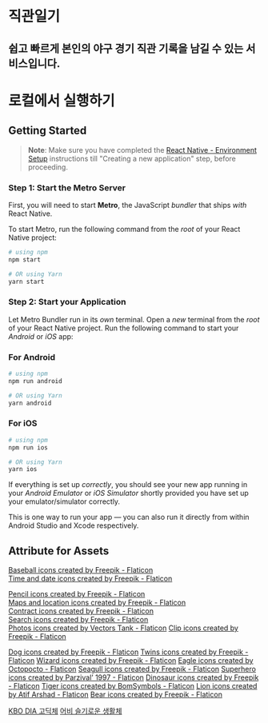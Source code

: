 # 직관일기

## 쉽고 빠르게 본인의 야구 경기 직관 기록을 남길 수 있는 서비스입니다.

# 로컬에서 실행하기

## Getting Started

> **Note**: Make sure you have completed the [React Native - Environment Setup](https://reactnative.dev/docs/environment-setup) instructions till "Creating a new application" step, before proceeding.

### Step 1: Start the Metro Server

First, you will need to start **Metro**, the JavaScript _bundler_ that ships _with_ React Native.

To start Metro, run the following command from the _root_ of your React Native project:

```bash
# using npm
npm start

# OR using Yarn
yarn start
```

### Step 2: Start your Application

Let Metro Bundler run in its _own_ terminal. Open a _new_ terminal from the _root_ of your React Native project. Run the following command to start your _Android_ or _iOS_ app:

### For Android

```bash
# using npm
npm run android

# OR using Yarn
yarn android
```

### For iOS

```bash
# using npm
npm run ios

# OR using Yarn
yarn ios
```

If everything is set up _correctly_, you should see your new app running in your _Android Emulator_ or _iOS Simulator_ shortly provided you have set up your emulator/simulator correctly.

This is one way to run your app — you can also run it directly from within Android Studio and Xcode respectively.

## Attribute for Assets

<a href="https://www.flaticon.com/free-icons/baseball" title="baseball icons">Baseball icons created by Freepik - Flaticon</a><br />
<a href="https://www.flaticon.com/free-icons/time-and-date" title="time and date icons">Time and date icons created by Freepik - Flaticon</a><br />

<a href="https://www.flaticon.com/free-icons/pencil" title="pencil icons">Pencil icons created by Freepik - Flaticon</a><br />
<a href="https://www.flaticon.com/free-icons/maps-and-location" title="maps and location icons">Maps and location icons created by Freepik - Flaticon</a><br />
<a href="https://www.flaticon.com/free-icons/contract" title="contract icons">Contract icons created by Freepik - Flaticon</a><br />
<a href="https://www.flaticon.com/free-icons/search" title="search icons">Search icons created by Freepik - Flaticon</a><br />
<a href="https://www.flaticon.com/free-icons/photos" title="photos icons">Photos icons created by Vectors Tank - Flaticon</a>
<a href="https://www.flaticon.com/free-icons/clip" title="clip icons">Clip icons created by Freepik - Flaticon</a>

<a href="https://www.flaticon.com/free-icons/dog" title="dog icons">Dog icons created by Freepik - Flaticon</a>
<a href="https://www.flaticon.com/free-icons/twins" title="twins icons">Twins icons created by Freepik - Flaticon</a>
<a href="https://www.flaticon.com/free-icons/wizard" title="wizard icons">Wizard icons created by Freepik - Flaticon</a>
<a href="https://www.flaticon.com/free-icons/eagle" title="eagle icons">Eagle icons created by Octopocto - Flaticon</a>
<a href="https://www.flaticon.com/free-icons/seagull" title="seagull icons">Seagull icons created by Freepik - Flaticon</a>
<a href="https://www.flaticon.com/free-icons/superhero" title="superhero icons">Superhero icons created by Parzival’ 1997 - Flaticon</a>
<a href="https://www.flaticon.com/free-icons/dinosaur" title="dinosaur icons">Dinosaur icons created by Freepik - Flaticon</a>
<a href="https://www.flaticon.com/free-icons/tiger" title="tiger icons">Tiger icons created by BomSymbols - Flaticon</a>
<a href="https://www.flaticon.com/free-icons/lion" title="lion icons">Lion icons created by Atif Arshad - Flaticon</a>
<a href="https://www.flaticon.com/free-icons/bear" title="bear icons">Bear icons created by Freepik - Flaticon</a>

<a href="https://www.koreabaseball.com/Reference/etc/KboFont.aspx">KBO DIA 고딕체</a>
<a href="http://uhbeefont.com/font/w/UhBeeSeulvely.html">어비 슬기로운 생활체</a>
